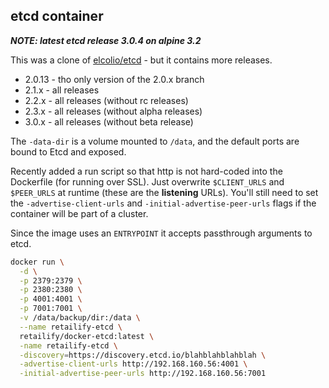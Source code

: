 ## etcd container

***NOTE: latest etcd release 3.0.4 on alpine 3.2***

This was a clone of [elcolio/etcd](https://hub.docker.com/r/elcolio/etcd/) - but it contains more releases.

* 2.0.13 - tho only version of the 2.0.x branch
* 2.1.x - all releases 
* 2.2.x - all releases (without rc releases)
* 2.3.x - all releases (without alpha releases)
* 3.0.x - all releases (without beta release)

The `-data-dir` is a volume mounted to `/data`, and the default ports are bound to Etcd and exposed.

Recently added a run script so that http is not hard-coded into the Dockerfile (for running over SSL).  Just overwrite `$CLIENT_URLS` and `$PEER_URLS` at runtime (these are the **listening** URLs).  You'll still need to set the `-advertise-client-urls` and `-initial-advertise-peer-urls` flags if the container will be part of a cluster.

Since the image uses an `ENTRYPOINT` it accepts passthrough arguments to etcd.

```sh
docker run \
  -d \
  -p 2379:2379 \
  -p 2380:2380 \
  -p 4001:4001 \
  -p 7001:7001 \
  -v /data/backup/dir:/data \
  --name retailify-etcd \
  retailify/docker-etcd:latest \
  -name retailify-etcd \
  -discovery=https://discovery.etcd.io/blahblahblahblah \
  -advertise-client-urls http://192.168.160.56:4001 \
  -initial-advertise-peer-urls http://192.168.160.56:7001
```
